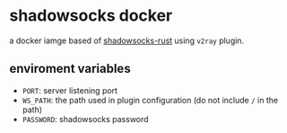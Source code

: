 # shadowsocks docker

a docker iamge based of [shadowsocks-rust](https://hub.docker.com/r/teddysun/shadowsocks-rust) using `v2ray` plugin.

## enviroment variables

- `PORT`: server listening port
- `WS_PATH`: the path used in plugin configuration (do not include `/` in the path)
- `PASSWORD`: shadowsocks password
